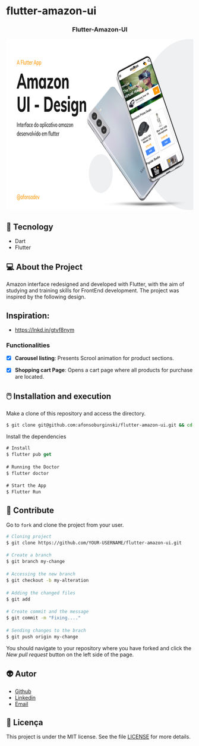 # flutter-amazon-ui

<h3 align = "center" fontSize="60px">
  Flutter-Amazon-UI
</h3>
<p align="center">
    <img src="./assets/amazon/Amazon.png" alt="Logo" height=460>
</p>
    


## :rocket: Tecnology

-  Dart
-  Flutter

## 💻 About the Project

Amazon interface redesigned and developed with Flutter, with the aim of studying and training skills for FrontEnd development.
The project was inspired by the following design.

## Inspiration:

-  https://lnkd.in/gtvf8nym


### Functionalities

- [x] **Carousel listing**: Presents Scrool animation for product sections.

- [x] **Shopping cart Page**: Opens a cart page where all products for purchase are located.



## :computer_mouse: Installation and execution

Make a clone of this repository and access the directory.

```bash
$ git clone git@github.com:afonsoburginski/flutter-amazon-ui.git && cd flutter-amazon-ui
```



Install the dependencies

```Dart
# Install
$ flutter pub get

# Running the Doctor
$ flutter doctor

# Start the App
$ Flutter Run
```

## :space_invader: Contribute

Go to `fork` and clone the project from your user.

```bash
# Cloning project
$ git clone https://github.com/YOUR-USERNAME/flutter-amazon-ui.git

# Create a branch
$ git branch my-change

# Accessing the new branch
$ git checkout -b my-alteration

# Adding the changed files
$ git add

# Create commit and the message
$ git commit -m "Fixing...."

# Sending changes to the brach
$ git push origin my-change
```
You should navigate to your repository where you have forked and click the *New pull request* button on the left side of the page.

## :alien: Autor
-  [Github](https://github.com/afonsoburginski/)
-  [Linkedin](https://www.linkedin.com/in/afonso-kevin-burginski-76aa05175/)
-  [Email](mailto:burginskikevin@gmail.com/)

## 📝 Licença

This project is under the MIT license. See the file [LICENSE](LICENSE.md) for more details.
